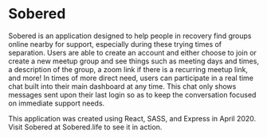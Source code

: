 # Sobered

Sobered is an application designed to help people in recovery find groups online nearby for support, especially during these trying times of separation. 
Users are able to create an account and either choose to join or create a new meetup group and see things such as meeting days and times, a description
of the group, a zoom link if there is a recurring meetup link, and more! In times of more direct need, users can participate in a real time chat
built into their main dashboard at any time. This chat only shows messages sent upon their last login so as to keep the conversation focused on immediate support needs.

This application was created using React, SASS, and Express in April 2020. Visit Sobered at Sobered.life to see it in action.

